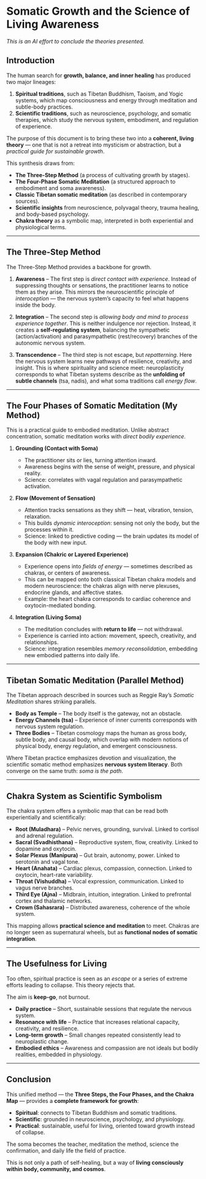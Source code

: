 # Somatic Growth and the Science of Living Awareness

*This is an AI effort to conclude the theories presented.*

## Introduction

The human search for **growth, balance, and inner healing** has produced two major lineages:  
1. **Spiritual traditions**, such as Tibetan Buddhism, Taoism, and Yogic systems, which map consciousness and energy through meditation and subtle-body practices.  
2. **Scientific traditions**, such as neuroscience, psychology, and somatic therapies, which study the nervous system, embodiment, and regulation of experience.  

The purpose of this document is to bring these two into a **coherent, living theory** — one that is not a retreat into mysticism or abstraction, but a *practical guide for sustainable growth*.  

This synthesis draws from:  
- **The Three-Step Method** (a process of cultivating growth by stages).  
- **The Four-Phase Somatic Meditation** (a structured approach to embodiment and soma awareness).  
- **Classic Tibetan somatic meditation** (as described in contemporary sources).  
- **Scientific insights** from neuroscience, polyvagal theory, trauma healing, and body-based psychology.  
- **Chakra theory** as a symbolic map, interpreted in both experiential and physiological terms.  

---

## The Three-Step Method

The Three-Step Method provides a backbone for growth.  

1. **Awareness** – The first step is *direct contact with experience*. Instead of suppressing thoughts or sensations, the practitioner learns to notice them as they arise. This mirrors the neuroscientific principle of *interoception* — the nervous system’s capacity to feel what happens inside the body.  

2. **Integration** – The second step is *allowing body and mind to process experience together*. This is neither indulgence nor rejection. Instead, it creates a **self-regulating system**, balancing the sympathetic (action/activation) and parasympathetic (rest/recovery) branches of the autonomic nervous system.  

3. **Transcendence** – The third step is not escape, but *repatterning*. Here the nervous system learns new pathways of resilience, creativity, and insight. This is where spirituality and science meet: neuroplasticity corresponds to what Tibetan systems describe as the **unfolding of subtle channels** (tsa, nadis), and what soma traditions call *energy flow*.  

---

## The Four Phases of Somatic Meditation (My Method)

This is a practical guide to embodied meditation. Unlike abstract concentration, somatic meditation works with *direct bodily experience*.  

1. **Grounding (Contact with Soma)**  
   - The practitioner sits or lies, turning attention inward.  
   - Awareness begins with the sense of weight, pressure, and physical reality.  
   - Science: correlates with vagal regulation and parasympathetic activation.  

2. **Flow (Movement of Sensation)**  
   - Attention tracks sensations as they shift — heat, vibration, tension, relaxation.  
   - This builds *dynamic interoception*: sensing not only the body, but the processes within it.  
   - Science: linked to predictive coding — the brain updates its model of the body with new input.  

3. **Expansion (Chakric or Layered Experience)**  
   - Experience opens into *fields of energy* — sometimes described as chakras, or centers of awareness.  
   - This can be mapped onto both classical Tibetan chakra models and modern neuroscience: the chakras align with nerve plexuses, endocrine glands, and affective states.  
   - Example: the heart chakra corresponds to cardiac coherence and oxytocin-mediated bonding.  

4. **Integration (Living Soma)**  
   - The meditation concludes with **return to life** — not withdrawal.  
   - Experience is carried into action: movement, speech, creativity, and relationships.  
   - Science: integration resembles *memory reconsolidation*, embedding new embodied patterns into daily life.  

---

## Tibetan Somatic Meditation (Parallel Method)

The Tibetan approach described in sources such as Reggie Ray’s *Somatic Meditation* shares striking parallels.  

- **Body as Temple** – The body itself is the gateway, not an obstacle.  
- **Energy Channels (tsa)** – Experience of inner currents corresponds with nervous system regulation.  
- **Three Bodies** – Tibetan cosmology maps the human as gross body, subtle body, and causal body, which overlap with modern notions of physical body, energy regulation, and emergent consciousness.  

Where Tibetan practice emphasizes devotion and visualization, the scientific somatic method emphasizes **nervous system literacy**. Both converge on the same truth: *soma is the path*.  

---

## Chakra System as Scientific Symbolism

The chakra system offers a symbolic map that can be read both experientially and scientifically:  

- **Root (Muladhara)** – Pelvic nerves, grounding, survival. Linked to cortisol and adrenal regulation.  
- **Sacral (Svadhisthana)** – Reproductive system, flow, creativity. Linked to dopamine and oxytocin.  
- **Solar Plexus (Manipura)** – Gut brain, autonomy, power. Linked to serotonin and vagal tone.  
- **Heart (Anahata)** – Cardiac plexus, compassion, connection. Linked to oxytocin, heart-rate variability.  
- **Throat (Vishuddha)** – Vocal expression, communication. Linked to vagus nerve branches.  
- **Third Eye (Ajna)** – Midbrain, intuition, integration. Linked to prefrontal cortex and thalamic networks.  
- **Crown (Sahasrara)** – Distributed awareness, coherence of the whole system.  

This mapping allows **practical science and meditation** to meet. Chakras are no longer seen as supernatural wheels, but as **functional nodes of somatic integration**.  

---

## The Usefulness for Living

Too often, spiritual practice is seen as an *escape* or a series of extreme efforts leading to collapse. This theory rejects that.  

The aim is **keep-go**, not burnout.  

- **Daily practice** – Short, sustainable sessions that regulate the nervous system.  
- **Resonance with life** – Practice that increases relational capacity, creativity, and resilience.  
- **Long-term growth** – Small changes repeated consistently lead to neuroplastic change.  
- **Embodied ethics** – Awareness and compassion are not ideals but bodily realities, embedded in physiology.  

---

## Conclusion

This unified method — the **Three Steps, the Four Phases, and the Chakra Map** — provides a **complete framework for growth**:  

- **Spiritual**: connects to Tibetan Buddhism and somatic traditions.  
- **Scientific**: grounded in neuroscience, psychology, and physiology.  
- **Practical**: sustainable, useful for living, oriented toward growth instead of collapse.  

The soma becomes the teacher, meditation the method, science the confirmation, and daily life the field of practice.  

This is not only a path of self-healing, but a way of **living consciously within body, community, and cosmos**.  
